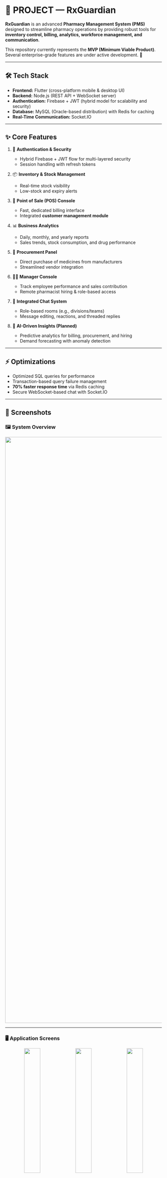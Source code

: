 # 💊 PROJECT — RxGuardian

**RxGuardian** is an advanced **Pharmacy Management System (PMS)** designed to streamline pharmacy operations by providing robust tools for **inventory control, billing, analytics, workforce management, and communication**.  

This repository currently represents the **MVP (Minimum Viable Product)**. Several enterprise-grade features are under active development. 🚀  

---

## 🛠️ Tech Stack
- **Frontend:** Flutter (cross-platform mobile & desktop UI)  
- **Backend:** Node.js (REST API + WebSocket server)  
- **Authentication:** Firebase + JWT (hybrid model for scalability and security)  
- **Database:** MySQL (Oracle-based distribution) with Redis for caching  
- **Real-Time Communication:** Socket.IO  

---

## ✨ Core Features

1. 🔐 **Authentication & Security**  
   - Hybrid Firebase + JWT flow for multi-layered security  
   - Session handling with refresh tokens  

2. 📦 **Inventory & Stock Management**  
   - Real-time stock visibility  
   - Low-stock and expiry alerts  

3. 🧾 **Point of Sale (POS) Console**  
   - Fast, dedicated billing interface  
   - Integrated **customer management module**  

4. 📊 **Business Analytics**  
   - Daily, monthly, and yearly reports  
   - Sales trends, stock consumption, and drug performance  

5. 🛒 **Procurement Panel**  
   - Direct purchase of medicines from manufacturers  
   - Streamlined vendor integration  

6. 🧑‍💼 **Manager Console**  
   - Track employee performance and sales contribution  
   - Remote pharmacist hiring & role-based access  

7. 💬 **Integrated Chat System**  
   - Role-based rooms (e.g., divisions/teams)  
   - Message editing, reactions, and threaded replies  

8. 🤖 **AI-Driven Insights (Planned)**  
   - Predictive analytics for billing, procurement, and hiring  
   - Demand forecasting with anomaly detection  

---

## ⚡ Optimizations
- Optimized SQL queries for performance  
- Transaction-based query failure management  
- **70% faster response time** via Redis caching  
- Secure WebSocket-based chat with Socket.IO  

---

## 📸 Screenshots

### 🖼️ System Overview
<p align="center">

  <img width="4291" height="1881" alt="er drawio" src="https://github.com/user-attachments/assets/aa551615-2f5d-419f-bf23-5baed46db559" />

</p>

---

### 🖥️ Application Screens
<p align="center">
  <img src="https://github.com/user-attachments/assets/a4fdb8b5-187f-47c4-969c-485b9706208a" width="32%" />
  <img src="https://github.com/user-attachments/assets/5a952278-1dfd-4dce-ba40-a1dfcded567a" width="32%" />
  <img src="https://github.com/user-attachments/assets/035c7adb-e54d-426e-8828-24dd1d3404ce" width="32%" />
</p>

<p align="center">
  <img src="https://github.com/user-attachments/assets/dfa3435c-708e-47a6-a667-bd2a0283c814" width="32%" />
  <img src="https://github.com/user-attachments/assets/799b8ca9-4483-4591-ad86-afb9339d87ee" width="32%" />
  <img src="https://github.com/user-attachments/assets/daee8200-c528-4c4c-b10a-b1827ac0d23b" width="32%" />
</p>

<p align="center">
  <img src="https://github.com/user-attachments/assets/6ba07ec3-8ec0-42ca-8b73-afc8301fbc72" width="32%" />
  <img src="https://github.com/user-attachments/assets/60574422-0e4f-44bb-bc94-e5c9cb52deb5" width="32%" />
  <img src="https://github.com/user-attachments/assets/fee60de6-3781-4f6c-a769-878bf4259a8d" width="32%" />
</p>

<p align="center">
  <img src="https://github.com/user-attachments/assets/2e489a6b-28e5-45ce-b636-36cdeec557e0" width="32%" />
  <img src="https://github.com/user-attachments/assets/5a801e47-6648-4edc-b6ae-9bf115b1caae" width="32%" />
  <img src="https://github.com/user-attachments/assets/0cdc7e87-4293-406e-827c-f201caffb421" width="32%" />
</p>
<p>
<img src="https://github.com/user-attachments/assets/04278483-ea17-403e-b5d8-5cdb69882b37" width="32%"  />
<img src="https://github.com/user-attachments/assets/2b22499d-0b83-4009-be87-f4b9d52d5bfd" width="32%"/>

</p>

---

## 🚀 Future Roadmap
- AI-powered demand forecasting  
- Multi-store integration  
- Mobile-friendly dashboards  
- Real-time notifications for stock-outs  
- Integration with medical insurance providers  

---

## Testing WITHOUT CODE REPO
- If u havent cloned the repo and just want to see the service using docker which would fetch image from `docker hub`
- First create a `new folder`, cd into it
- create `docker-compose.yaml` file which looks like this
```yaml
version: "3.9"

services:
  rx_guardian_mysql_docker_service:
    image: mysql:8.0
    container_name: rx_sql
    restart: always
    ports:
      - "${MYSQL_EXTERNAL_PORT}:${MYSQL_INTERNAL_PORT}"  # host:container
    environment:
      MYSQL_ROOT_PASSWORD: ${MYSQL_ROOT_PASSWORD}
      MYSQL_DATABASE: ${MYSQL_DATABASE}
    volumes:
      - rx_guradian_docker_data:/var/lib/mysql

  rx_guardian_node_backend_service:
    image: suhailsharieff/rxguardian:v1.0.1
    container_name: rx_node
    restart: always
    ports:
      - "${NODE_PORT}:${NODE_INTERNAL_PORT}"
    environment:
      MYSQL_HOST: rx_guardian_mysql_docker_service
      MYSQL_USER: root
      MYSQL_PASSWORD: ${MYSQL_ROOT_PASSWORD}
      MYSQL_DATABASE: ${MYSQL_DATABASE}
      REDIS_HOST: rx_guardian_redis_service
    depends_on:
      - rx_guardian_mysql_docker_service
      - rx_guardian_redis_service

  rx_guardian_redis_service:
    image: redis/redis-stack:latest
    container_name: rx_redis
    restart: always
    ports:
      - "${REDIS_EXTERNAL_PORT}:${REDIS_INTERNAL_PORT}"

volumes:
  rx_guradian_docker_data:
    driver: local
```
- Create `.env` file looking like this
```.env
# App
PORT=8080
CORS_ORIGIN=*

COMPOSE_PROJECT_NAME=rx_guardian_project_docker
NODE_ENV=development

# ----------------
# MySQL
# ----------------
MYSQL_DATABASE=rxguardian
MYSQL_ROOT_PASSWORD=RxGuardian@123

# Container-to-container (internal) — what services use
MYSQL_HOST=rx_guardian_mysql_docker_service
MYSQL_INTERNAL_PORT=3306

# Host-to-container (external) — what you use on your laptop
MYSQL_EXTERNAL_PORT=3306

# MySQL credentials for app
MYSQL_PASSWORD=RxGuardian@123

# ----------------
# Redis
# ----------------
REDIS_HOST=rx_guardian_redis_service
REDIS_INTERNAL_PORT=6379
REDIS_EXTERNAL_PORT=6379

# ----------------
# Node
# ----------------
NODE_PORT=8080
NODE_INTERNAL_PORT=8080

# ----------------
# Auth
# ----------------
ACCESS_TOKEN_SECRET=MY_ACCESS_TOKEN_SECRET
ACCESS_TOKEN_EXPIRY=1d
REFRESH_TOKEN_SECRET=MY_REFRESH_TOKEN_SECRET
REFRESH_TOKEN_EXPIRY=7d
```
- Now just run `docker-compose up`
- See server logs in terminal or docker desktop
## Testing locally WITH CODE REPO
- `docker compose up --build`
- `nodemon index.js`
## 👨‍💻 Contributors
- Built with ❤️ by **Suhail**





